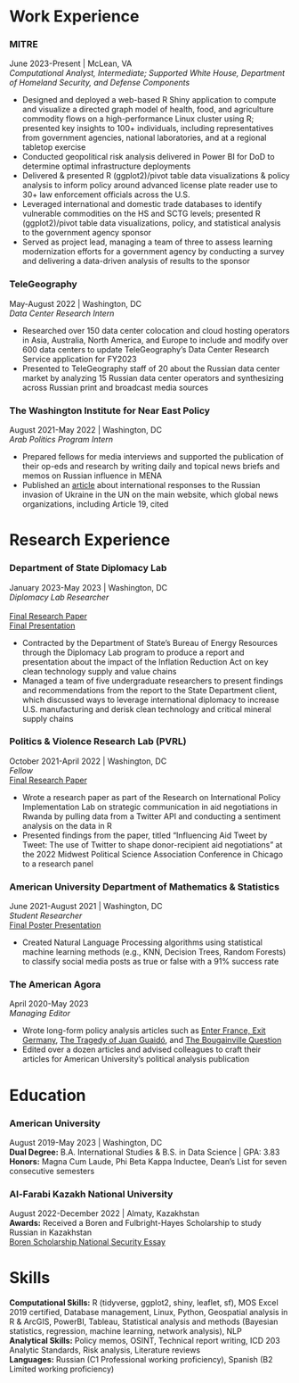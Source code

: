 # Work Experience
### MITRE
June 2023-Present | McLean, VA                           
*Computational Analyst, Intermediate; Supported White House, Department of Homeland Security, and Defense Components* 

- Designed and deployed a web-based R Shiny application to compute and visualize a directed graph model of health, food, and agriculture commodity flows on a high-performance Linux cluster using R; presented key insights to 100+ individuals, including representatives from government agencies, national laboratories, and at a regional tabletop exercise 
- Conducted geopolitical risk analysis delivered in Power BI for DoD to determine optimal infrastructure deployments
- Delivered & presented R (ggplot2)/pivot table data visualizations & policy analysis to inform policy around advanced license plate reader use to 30+ law enforcement officials across the U.S.
- Leveraged international and domestic trade databases to identify vulnerable commodities on the HS and SCTG levels; presented R (ggplot2)/pivot table data visualizations, policy, and statistical analysis to the government agency sponsor 
- Served as project lead, managing a team of three to assess learning modernization efforts for a government agency by conducting a survey and delivering a data-driven analysis of results to the sponsor

### TeleGeography	      		                                                                                                                       
May-August 2022 | Washington, DC                          
*Data Center Research Intern*				                                                              		                      

- Researched over 150 data center colocation and cloud hosting operators in Asia, Australia, North America, and Europe to include and modify over 600 data centers to update TeleGeography’s Data Center Research Service application for FY2023
- Presented to TeleGeography staff of 20 about the Russian data center market by analyzing 15 Russian data center operators and synthesizing across Russian print and broadcast media sources

### The Washington Institute for Near East Policy
August 2021-May 2022 | Washington, DC                            
*Arab Politics Program Intern*                                                                                                       	                                       

- Prepared fellows for media interviews and supported the publication of their op-eds and research by writing daily and topical news briefs and memos on Russian influence in MENA
- Published an [article](https://www.washingtoninstitute.org/policy-analysis/un-resolution-ukraine-how-did-middle-east-vote) about international responses to the Russian invasion of Ukraine in the UN on the main website, which global news organizations, including Article 19, cited

# Research Experience 
### Department of State Diplomacy Lab
January 2023-May 2023 | Washington, DC <br>
*Diplomacy Lab Researcher* <br>		
[Final Research Paper](https://github.com/Dmando/Dmando.github.io/blob/54893e790c8d9eaeee1149958fd7377dca425621/written_works/The%20Impact%20of%20the%20U.S.%20Inflation%20Reduction%20Act%20on%20Global%20Clean%20Energy%20Supply%20Chains.pdf) <br>[Final Presentation](https://github.com/Dmando/Dmando.github.io/blob/54893e790c8d9eaeee1149958fd7377dca425621/written_works/IRA%20Diplab%20presentation.pdf) <br>

- Contracted by the Department of State’s Bureau of Energy Resources through the Diplomacy Lab program to produce a report and presentation about the impact of the Inflation Reduction Act on key clean technology supply and value chains
- Managed a team of five undergraduate researchers to present findings and recommendations from the report to the State Department client, which discussed ways to leverage international diplomacy to increase U.S. manufacturing and derisk clean technology and critical mineral supply chains

### Politics & Violence Research Lab (PVRL)      		                                             
October 2021-April 2022 | Washington, DC                            
*Fellow* <br>
[Final Research Paper](https://github.com/Dmando/Dmando.github.io/blob/8bf53fcb71b8e19ab8ad027fb9b7fb624a9d6c9d/written_works/PVRL%20David%20Leshchiner%20Research%20Paper%20Writing%20Sample.pdf) <br>

- Wrote a research paper as part of the Research on International Policy Implementation Lab on strategic communication in aid negotiations in Rwanda by pulling data from a Twitter API and conducting a sentiment analysis on the data in R
- Presented findings from the paper, titled “Influencing Aid Tweet by Tweet: The use of Twitter to shape donor-recipient aid negotiations” at the 2022 Midwest Political Science Association Conference in Chicago to a research panel

### American University Department of Mathematics & Statistics
June 2021-August 2021 | Washington, DC      
*Student Researcher* <br>
[Final Poster Presentation](https://github.com/Dmando/Dmando.github.io/blob/915596c97fe4bcaea4ed460f2fb1d9c8ad751ffd/written_works/IMG_5797.jpg)
- Created Natural Language Processing algorithms using statistical machine learning methods (e.g., KNN, Decision Trees, Random Forests) to classify social media posts as true or false with a 91% success rate

### The American Agora
April 2020-May 2023                             
*Managing Editor* <br>

- Wrote long-form policy analysis articles such as [Enter France, Exit Germany](https://www.americanagora.org/single-post/2020/06/19/exit-germany-enter-france), [The Tragedy of Juan Guaidó](https://www.americanagora.org/single-post/2020/03/13/the-tragedy-of-juan-guaid%C3%B3), and [The Bougainville Question](https://www.americanagora.org/single-post/2019/11/24/new-nation-the-bougainville-question)
- Edited over a dozen articles and advised colleagues to craft their articles for American University’s political analysis publication


# Education
### American University
August 2019-May 2023 | Washington, DC <br />
**Dual Degree:** B.A. International Studies & B.S. in Data Science | GPA: 3.83 <br /> 
**Honors:** Magna Cum Laude, Phi Beta Kappa Inductee, Dean’s List for seven consecutive semesters

### Al-Farabi Kazakh National University
August 2022-December 2022 | Almaty, Kazakhstan <br />
**Awards:** Received a Boren and Fulbright-Hayes Scholarship to study Russian in Kazakhstan <br>
[Boren Scholarship National Security Essay](https://github.com/Dmando/Dmando.github.io/blob/8bf53fcb71b8e19ab8ad027fb9b7fb624a9d6c9d/written_works/Boren%20David%20Leshchiner%20Writing%20Sample.pdf)

# Skills 

**Computational Skills:** R (tidyverse, ggplot2, shiny, leaflet, sf), MOS Excel 2019 certified, Database management, Linux, Python, Geospatial analysis in R & ArcGIS, PowerBI, Tableau, Statistical analysis and methods (Bayesian statistics, regression, machine learning, network analysis), NLP <br />
**Analytical Skills:** Policy memos, OSINT, Technical report writing, ICD 203 Analytic Standards, Risk analysis, Literature reviews <br />
**Languages:** Russian (C1 Professional working proficiency), Spanish (B2 Limited working proficiency) 
